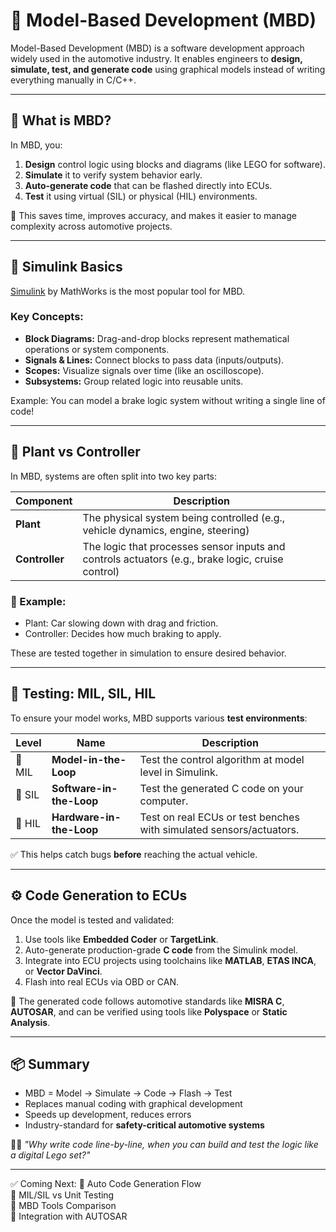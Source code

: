 # 🧠 Model-Based Development (MBD)

Model-Based Development (MBD) is a software development approach widely used in the automotive industry. It enables engineers to **design, simulate, test, and generate code** using graphical models instead of writing everything manually in C/C++.

---

## 🚀 What is MBD?

In MBD, you:
1. **Design** control logic using blocks and diagrams (like LEGO for software).
2. **Simulate** it to verify system behavior early.
3. **Auto-generate code** that can be flashed directly into ECUs.
4. **Test** it using virtual (SIL) or physical (HIL) environments.

🔄 This saves time, improves accuracy, and makes it easier to manage complexity across automotive projects.

---

## 📐 Simulink Basics

[Simulink](https://www.mathworks.com/products/simulink.html) by MathWorks is the most popular tool for MBD.

### Key Concepts:
- **Block Diagrams:** Drag-and-drop blocks represent mathematical operations or system components.
- **Signals & Lines:** Connect blocks to pass data (inputs/outputs).
- **Scopes:** Visualize signals over time (like an oscilloscope).
- **Subsystems:** Group related logic into reusable units.

 Example: You can model a brake logic system without writing a single line of code!

---

## 🌱 Plant vs Controller

In MBD, systems are often split into two key parts:

| Component | Description |
|----------|-------------|
| **Plant** | The physical system being controlled (e.g., vehicle dynamics, engine, steering) |
| **Controller** | The logic that processes sensor inputs and controls actuators (e.g., brake logic, cruise control) |

### 🧩 Example:
- Plant: Car slowing down with drag and friction.
- Controller: Decides how much braking to apply.

These are tested together in simulation to ensure desired behavior.

---

## 🧪 Testing: MIL, SIL, HIL

To ensure your model works, MBD supports various **test environments**:

| Level | Name | Description |
|-------|------|-------------|
| 🧪 MIL | **Model-in-the-Loop** | Test the control algorithm at model level in Simulink. |
| 🧪 SIL | **Software-in-the-Loop** | Test the generated C code on your computer. |
| 🧪 HIL | **Hardware-in-the-Loop** | Test on real ECUs or test benches with simulated sensors/actuators. |

✅ This helps catch bugs **before** reaching the actual vehicle.

---

## ⚙️ Code Generation to ECUs

Once the model is tested and validated:
1. Use tools like **Embedded Coder** or **TargetLink**.
2. Auto-generate production-grade **C code** from the Simulink model.
3. Integrate into ECU projects using toolchains like **MATLAB**, **ETAS INCA**, or **Vector DaVinci**.
4. Flash into real ECUs via OBD or CAN.

🎯 The generated code follows automotive standards like **MISRA C**, **AUTOSAR**, and can be verified using tools like **Polyspace** or **Static Analysis**.

---

## 📦 Summary

- MBD = Model → Simulate → Code → Flash → Test
- Replaces manual coding with graphical development
- Speeds up development, reduces errors
- Industry-standard for **safety-critical automotive systems**

 👩‍💻 *"Why write code line-by-line, when you can build and test the logic like a digital Lego set?"*

---

✅ Coming Next:
 🔹 Auto Code Generation Flow  
 🔹 MIL/SIL vs Unit Testing  
 🔹 MBD Tools Comparison  
 🔹 Integration with AUTOSAR  
